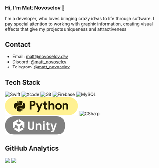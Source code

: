 ### Hi, I'm Matt Novoselov 👋

I'm a developer, who loves bringing crazy ideas to life through software. I pay special attention to working with graphic information, creating visual effects that give my projects uniqueness and attractiveness.

## Contact
- Email: [matt@novoselov.dev](mailto://matt@novoselov.dev)
- Discord: [@matt_novoselov](https://discordapp.com/users/matt_novoselov/)
- Telegram: [@matt_novoselov](https://t.me/matt_novoselov)

## Tech Stack
![Swift](https://ziadoua.github.io/m3-Markdown-Badges/badges/Swift/swift3.svg)
![Xcode](https://ziadoua.github.io/m3-Markdown-Badges/badges/Xcode/xcode3.svg)
![Git](https://ziadoua.github.io/m3-Markdown-Badges/badges/Git/git3.svg)
![Firebase](https://ziadoua.github.io/m3-Markdown-Badges/badges/Firebase/firebase3.svg)
![MySQL](https://ziadoua.github.io/m3-Markdown-Badges/badges/MySQL/mysql3.svg)
![Python](https://github.com/matt-novoselov/matt-novoselov/blob/6872ce8655961e21e6e7a6f7b840cd0997ca35b1/Files/python.svg)
![CSharp](https://ziadoua.github.io/m3-Markdown-Badges/badges/CSharp/csharp3.svg)
![Unity](https://github.com/matt-novoselov/matt-novoselov/blob/86cfe2ae3343809fece7eead2006efbf3a3cb60b/Files/Unity.svg)


## GitHub Analytics
<p>
  <img height="180em" src="https://github-readme-stats-eight-theta.vercel.app/api?username=matt-novoselov&show_icons=true&include_all_commits=true&count_private=true&hide=issues&theme=dark"/>
  <img height="180em" src="https://github-readme-stats-eight-theta.vercel.app/api/top-langs/?username=matt-novoselov&layout=compact&theme=dark"/>
</p>
